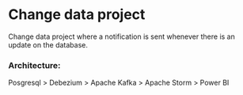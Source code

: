 # Change data project
Change data project where a notification is sent whenever there is an update on the database.

### Architecture:
Posgresql > Debezium > Apache Kafka > Apache Storm > Power BI
